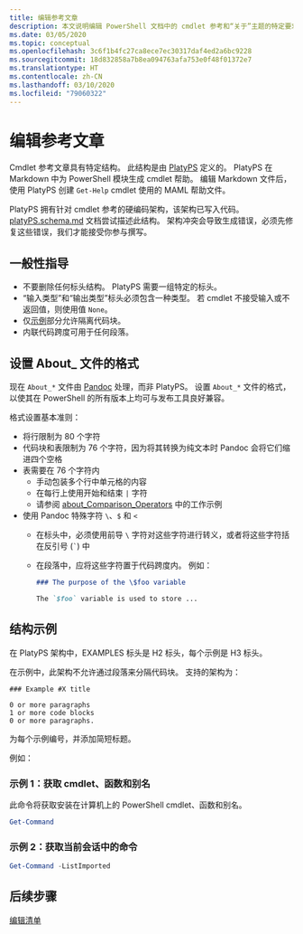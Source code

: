 ```yaml
---
title: 编辑参考文章
description: 本文说明编辑 PowerShell 文档中的 cmdlet 参考和“关于”主题的特定要求。
ms.date: 03/05/2020
ms.topic: conceptual
ms.openlocfilehash: 3c6f1b4fc27ca8ece7ec30317daf4ed2a6bc9228
ms.sourcegitcommit: 18d832858a7b8ea094763afa753e0f48f01372e7
ms.translationtype: HT
ms.contentlocale: zh-CN
ms.lasthandoff: 03/10/2020
ms.locfileid: "79060322"
---
```

# <a name="editing-reference-articles"></a>编辑参考文章

Cmdlet 参考文章具有特定结构。 此结构是由 [PlatyPS][] 定义的。
PlatyPS 在 Markdown 中为 PowerShell 模块生成 cmdlet 帮助。 编辑 Markdown 文件后，使用 PlatyPS 创建 `Get-Help` cmdlet 使用的 MAML 帮助文件。

PlatyPS 拥有针对 cmdlet 参考的硬编码架构，该架构已写入代码。 [platyPS.schema.md][] 文档尝试描述此结构。 架构冲突会导致生成错误，必须先修复这些错误，我们才能接受你参与撰写。

## <a name="general-guidelines"></a>一般性指导

- 不要删除任何标头结构。 PlatyPS 需要一组特定的标头。
- “输入类型”和“输出类型”标头必须包含一种类型。   若 cmdlet 不接受输入或不返回值，则使用值 `None`。
- 仅[示例](#structuring-examples)部分允许隔离代码块。
- 内联代码跨度可用于任何段落。

## <a name="formatting-about_-files"></a>设置 About_ 文件的格式

现在 `About_*` 文件由 [Pandoc][] 处理，而非 PlatyPS。 设置 `About_*` 文件的格式，以使其在 PowerShell 的所有版本上均可与发布工具良好兼容。

格式设置基本准则：

- 将行限制为 80 个字符
- 代码块和表限制为 76 个字符，因为将其转换为纯文本时 Pandoc 会将它们缩进四个空格
- 表需要在 76 个字符内
  - 手动包装多个行中单元格的内容
  - 在每行上使用开始和结束 `|` 字符
  - 请参阅 [about_Comparison_Operators][about-example] 中的工作示例
- 使用 Pandoc 特殊字符 `\`、`$` 和 `<`
  - 在标头中，必须使用前导 `\` 字符对这些字符进行转义，或者将这些字符括在反引号 (`` ` ``) 中
  - 在段落中，应将这些字符置于代码跨度内。 例如：

    ~~~markdown
    ### The purpose of the \$foo variable

    The `$foo` variable is used to store ...
    ~~~

## <a name="structuring-examples"></a>结构示例

在 PlatyPS 架构中，EXAMPLES 标头是 H2 标头，每个示例是 H3 标头。 

在示例中，此架构不允许通过段落来分隔代码块。 支持的架构为：

```
### Example #X title

0 or more paragraphs
1 or more code blocks
0 or more paragraphs.
```

为每个示例编号，并添加简短标题。

例如：

### <a name="example-1-get-cmdlets-functions-and-aliases"></a>示例 1：获取 cmdlet、函数和别名

此命令将获取安装在计算机上的 PowerShell cmdlet、函数和别名。

```powershell
Get-Command
```

### <a name="example-2-get-commands-in-the-current-session"></a>示例 2：获取当前会话中的命令

```powershell
Get-Command -ListImported
```

## <a name="next-steps"></a>后续步骤

[编辑清单](editorial-checklist.md)

<!-- link references -->
[PlatyPS]: https://github.com/powershell/platyps
[platyPS.schema.md]: https://github.com/PowerShell/platyPS/blob/master/platyPS.schema.md
[issue1806]: https://github.com/MicrosoftDocs/PowerShell-Docs/issues/1806
[about-example]: https://github.com/MicrosoftDocs/PowerShell-Docs/reference/5.1/Microsoft.PowerShell.Core/About/about_Comparison_Operators.md
[Pandoc]: https://pandoc.org
